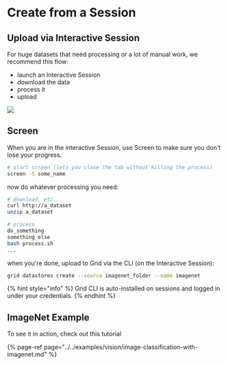 # Create from a Session

## Upload via Interactive Session

For huge datasets that need processing or a lot of manual work, we recommend this flow:

* launch an Interactive Session 
* download the data
* process it
* upload

![](../../../.gitbook/assets/upload_session.gif)

## Screen

When you are in the interactive Session, use Screen to make sure you don't lose your progress.

```bash
# start screen (lets you close the tab without killing the process)
screen -S some_name
```

now do whatever processing you need:

```bash
# download, etc...
curl http://a_dataset
unzip a_dataset

# process
do_something
something_else
bash process.sh
...
```

when you're done, upload to Grid via the CLI \(on the Interactive Session\):

```bash
grid datastores create --source imagenet_folder --name imagenet
```

{% hint style="info" %}
Grid CLI is auto-installed on sessions and logged in under your credentials.
{% endhint %}

## ImageNet Example

To see it in action, check out this tutorial

{% page-ref page="../../examples/vision/image-classification-with-imagenet.md" %}


